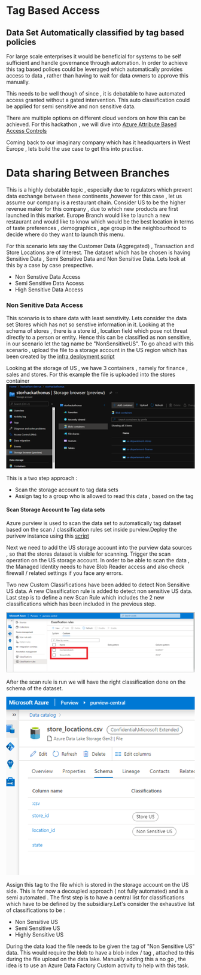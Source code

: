 # Tag Based Access

## Data Set Automatically classified by tag based policies

For large scale enterprises it would be beneficial for systems to be self sufficient and handle governance through automation. In order to achieve this tag based polices could be leveraged which automatically provides access to data , rather than having to wait for data owners to approve this manually.

This needs to be well though of since , it is debatable to have automated access granted without a gated intervention. This auto classification could be applied for semi sensitive and non sensitive data.

There are multiple options on different cloud vendors on how this can be achieved. For this hackathon , we will dive into [Azure Attribute Based Access Controls](https://docs.microsoft.com/en-us/azure/role-based-access-control/conditions-overview#:~:text=For%20more%20information%2C%20see%20Supplemental%20Terms%20of%20Use,principal%20access%20to%20a%20resource%20based%20on%20attributes.)

Coming back to our imaginary company which has it headquarters in West Europe , lets build the use case to get this into practise.

# Data sharing Between  Branches

This is a highly debatable topic , especially due to regulators which prevent data exchange between these continents ,however for this case , let us assume our company is a restaurant chain. Consider US to be the higher revenue maker for this company , due to which new products are first launched in this market. Europe Branch would like to launch a new restaurant and would like to know which would be the best location in terms of taste preferences , demographics , age group in the neighbourhood to decide where do they want to launch this menu.

For this scenario lets say the Customer Data (Aggregated) , Transaction and Store Locations are of Interest. The dataset which has be chosen is having Sensitive Data , Semi Sensitive Data and Non Sensitive Data. Lets look at this by a case by case prespective.

- Non Senstive Data Access 
- Semi Sensitive Data Access
- High Sensitive Data Access

### Non Senitive Data Access 

This scenario is to share data with least senstivity. Lets consider the data set Stores which has not so senstive information in it. Looking at the schema of stores , there is a store id , location field which pose not threat directly to a person or entity. Hence this can be classified as non sensitive, in our scenario let the tag name be  "NonSensitiveUS". To go ahead with this scenario , upload the file to a storage account in the US region which has been created by the [infra deployment script](/infra/main.bicep)

Looking at the storage of US , we have 3 containers , namely for finance , sales and stores. For this example the file is uploaded into the stores container
![Stores US](/docs/images/us-storage.PNG)

This is a two step approach :
- Scan the storage account to tag data sets 
- Assign tag to a group who is allowed to read this data , based on the tag 

#### Scan Storage Account to Tag data sets
Azure purview is used to scan the data set to automatically tag dataset based on the scan / classification rules set inside purview.Deploy the purivew instance using this [script](/infra/deployment.azcli)

Next we need to add the  US storage account into the purview data sources , so that the stores dataset is visible for scanning. Trigger the scan operation on the US storage account. In order to be able to scan the data , the Managed Identity needs to have Blob Reader access and also check firewall / related settings if you face any errors.

Two new Custom Classifications have been added to detect Non Sensitive US data. A new Classification rule is added to detect non sensitive US data. Last step is to define a new Scan Rule which includes the 2 new classifications which has been included in the previous step. 

![Classification](/docs/images/classification.PNG)

After the scan rule is run we will have the right classification done on the schema of the dataset.

![schema_class](/docs/images/schema_classification.PNG)

Assign this tag to the file which is stored in the storage account on the US side. This is for now a decoupled approach ( not fully automated) and is a semi automated . The first step is to  have a central list for classifications which have to be defined by the subsidiary.Let's consider the exhaustive list of classifications to be :

- Non Sensitive US
- Semi Sensitive US
- Highly Sensitive US

During the data load the file needs to be given the tag of "Non Sensitive US" data. This would require the blob to have a blob index / tag , attached to this during the file upload on the data lake. Manually adding this a no go , the idea is to use an Azure Data Factory Custom activity to help with this task.


